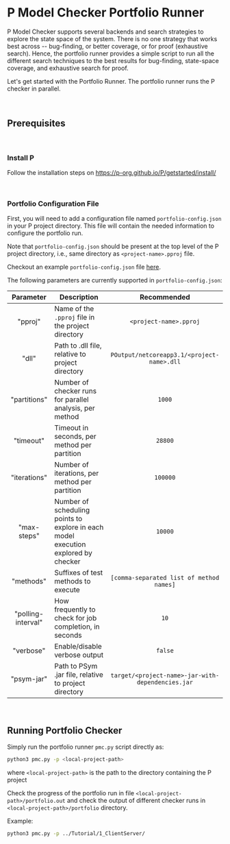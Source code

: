 # P Model Checker Portfolio Runner

P Model Checker supports several backends and search strategies to explore the state space of the system. There is no one strategy that works best across -- bug-finding, or better coverage, or for proof (exhaustive search). Hence, the portfolio runner provides a simple script to run all the different search techniques to the best results for bug-finding, state-space coverage, and exhaustive search for proof.

Let's get started with the Portfolio Runner. The portfolio runner runs the P checker in parallel.

&nbsp;
## Prerequisites
&nbsp;
### Install P
Follow the installation steps on https://p-org.github.io/P/getstarted/install/


&nbsp;
### Portfolio Configuration File

First, you will need to add a configuration file named `portfolio-config.json` in your P project directory. This file will  contain the needed information to configure the portfolio run.
    
Note that `portfolio-config.json` should be present at the top level of the P project directory, i.e., same directory as `<project-name>.pproj` file.

Checkout an example `portfolio-config.json` file [here](../../../Tutorial/1_ClientServer/portfolio-config.json).

The following parameters are currently supported in `portfolio-config.json`:

|   **Parameter**    | **Description**                                                                    |                  **Recommended**                  |
|:------------------:|------------------------------------------------------------------------------------|:-------------------------------------------------:|
|      "pproj"       | Name of the `.pproj` file in the project directory                                 |              `<project-name>.pproj`               |
|       "dll"        | Path to .dll file, relative to project directory                                   |    `POutput/netcoreapp3.1/<project-name>.dll`     |
|    "partitions"    | Number of checker runs for parallel analysis, per method                           |                      `1000`                       |
|     "timeout"      | Timeout in seconds, per method per partition                                       |                      `28800`                      |
|    "iterations"    | Number of iterations, per method per partition                                     |                     `100000`                      |
|    "max-steps"     | Number of scheduling points to explore in each model execution explored by checker |                      `10000`                      |
|     "methods"      | Suffixes of test methods to execute                                                |     `[comma-separated list of method names]`      |
| "polling-interval" | How frequently to check for job completion, in seconds                             |                       `10`                        |
|     "verbose"      | Enable/disable verbose output                                                      |                      `false`                      |
|     "psym-jar"     | Path to PSym .jar file, relative to project directory                              | `target/<project-name>-jar-with-dependencies.jar` |


&nbsp;
## Running Portfolio Checker

Simply run the portfolio runner `pmc.py` script directly as:
```bash
python3 pmc.py -p <local-project-path>
```
where `<local-project-path>` is the path to the directory containing the P project

Check the progress of the portfolio run in file `<local-project-path>/portfolio.out` and check the output of different checker runs in `<local-project-path>/portfolio` directory.

Example:
```bash
python3 pmc.py -p ../Tutorial/1_ClientServer/
```
